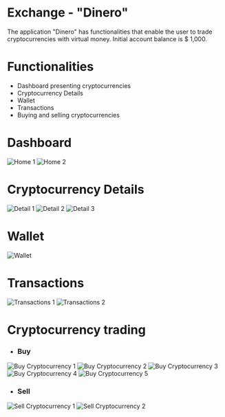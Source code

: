 # Exchange - "Dinero"
The application "Dinero" has functionalities that enable the user to trade cryptocurrencies with virtual money. 
Initial account balance is $ 1,000.

# Functionalities

* Dashboard presenting cryptocurrencies
* Cryptocurrency Details
* Wallet
* Transactions
* Buying and selling cryptocurrencies

# Dashboard

![Home 1](https://user-images.githubusercontent.com/56321158/151866460-5ff13b57-6fa5-4fd9-8758-49717de25261.jpg) ![Home 2](https://user-images.githubusercontent.com/56321158/151866464-24250af1-341a-45ce-bdad-60c63a36c539.jpg)

# Cryptocurrency Details

![Detail 1](https://user-images.githubusercontent.com/56321158/151866784-47b32722-59b1-44dc-b3a8-6513d78df031.jpg) ![Detail 2](https://user-images.githubusercontent.com/56321158/151866787-6f3cbd5c-06ce-404a-8a3d-74c04ee075c7.jpg) ![Detail 3](https://user-images.githubusercontent.com/56321158/151866788-64609306-cfcf-4822-b7b5-dc760c7c67d9.jpg)

# Wallet

![Wallet](https://user-images.githubusercontent.com/56321158/151866508-ddd9a3f9-c275-4387-b813-ff9a7e26464d.jpg)

# Transactions

![Transactions 1](https://user-images.githubusercontent.com/56321158/151866599-07760c8b-3272-4157-8c4a-0eb2fbfe82dc.jpg) ![Transactions 2](https://user-images.githubusercontent.com/56321158/151866603-9262245d-4bd4-4c79-adf9-04e2afabe7be.jpg)

# Cryptocurrency trading

* ### Buy ###

![Buy Cryptocurrency 1](https://user-images.githubusercontent.com/56321158/151866843-2158811e-9433-4351-ab99-6e1721cc0955.jpg) ![Buy Cryptocurrency 2](https://user-images.githubusercontent.com/56321158/151866848-883ee3d3-7de3-4ca5-962c-64594960269d.jpg) ![Buy Cryptocurrency 3](https://user-images.githubusercontent.com/56321158/151866854-673b15fb-3a91-44c7-913b-71ccdf5797cf.jpg) ![Buy Cryptocurrency 4](https://user-images.githubusercontent.com/56321158/151866852-1dc34427-78b9-4c24-9a71-ea9a7b6c09b7.jpg) ![Buy Cryptocurrency 5](https://user-images.githubusercontent.com/56321158/151866850-7241f4a6-abe9-43dc-adfa-e0eef5ad65fe.jpg)

* ### Sell ###

![Sell Cryptocurrency 1](https://user-images.githubusercontent.com/56321158/151866900-9acf90d0-19ed-4f9a-b386-513346bf7847.jpg) ![Sell Cryptocurrency 2](https://user-images.githubusercontent.com/56321158/151866906-b4033c2c-20d9-4d1b-8cfe-c2bcb24e5dbc.jpg)
